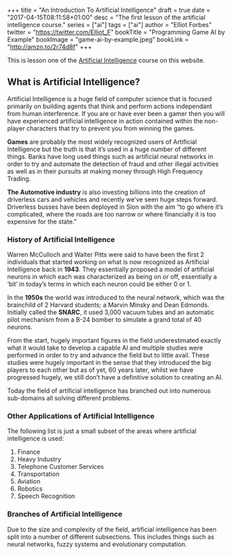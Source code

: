 +++
title = "An Introduction To Artificial Intelligence"
draft = true
date = "2017-04-15T08:11:58+01:00"
desc = "The first lesson of the artificial intelligence course."
series = ["ai"]
tags = ["ai"]
author = "Elliot Forbes"
twitter = "https://twitter.com/Elliot_F"
bookTitle = "Programming Game AI by Example"
bookImage = "game-ai-by-example.jpeg"
bookLink = "http://amzn.to/2r74d8f"
+++

<p>This is lesson one of the <a href="/course/artificial-intelligence">Artificial Intelligence</a> course on this website. </p>

## What is Artificial Intelligence?

<p>Artificial Intelligence is a huge field of computer science that is focused primarily on building agents that think and perform actions independant from human interference. If you are or have ever been a gamer then you will have experienced artificial intelligence in action contained within the non-player characters that try to prevent you from winning the games.</p>

<p><b>Games</b> are probably the most widely recognized users of Artificial Intelligence but the truth is that it’s used in a huge number of different things. Banks have long used things such as artificial neural networks in order to try and automate the detection of fraud and other illegal activities as well as in their pursuits at making money through High Frequency Trading. </p>

<p><b>The Automotive industry</b> is also investing billions into the creation of driverless cars and vehicles and recently we’ve seen huge steps forward. Driverless busses have been deployed in Sion with the aim “to go where it’s complicated, where the roads are too narrow or where financially it is too expensive for the state.”</p>

### History of Artificial Intelligence

<p>Warren McCulloch and Walter Pitts were said to have been the first 2 individuals that started working on what is now recognized as Artificial Intelligence back in <b>1943</b>. They essentially proposed a model of artificial neurons in which each was characterized as being on or off, essentially a ‘bit’ in today’s terms in which each neuron could be either 0 or 1.</p>

<p>In the <b>1950s</b> the world was introduced to the neural network, which was the brainchild of 2 Harvard students; a Marvin Minsky and Dean Edmonds. Initially called the <b>SNARC</b>, it used 3,000 vacuum tubes and an automatic pilot mechanism from a B-24 bomber to simulate a grand total of 40 neurons.</p>

<p>From the start, hugely important figures in the field underestimated exactly what it would take to develop a capable AI and multiple studies were performed in order to try and advance the field but to little avail. These studies were hugely important in the sense that they introduced the big players to each other but as of yet, 60 years later, whilst we have progressed hugely, we still don’t have a definitive solution to creating an AI.</p>

<p>Today the field of artificial intelligence has branched out into numerous sub-domains all solving different problems.</p>

### Other Applications of Artificial Intelligence

<p>The following list is just a small subset of the areas where artificial intelligence is used:</p>

<ol>
<li>Finance</li>
<li>Heavy Industry</li>
<li>Telephone Customer Services</li>
<li>Transportation</li>
<li>Aviation</li>
<li>Robotics</li>
<li>Speech Recognition</li>
</ol> 

### Branches of Artificial Intelligence

<p>Due to the size and complexity of the field, artificial intelligence has been split into a number of different subsections. This includes things such as neural networks, fuzzy systems and evolutionary computation. </p> 
